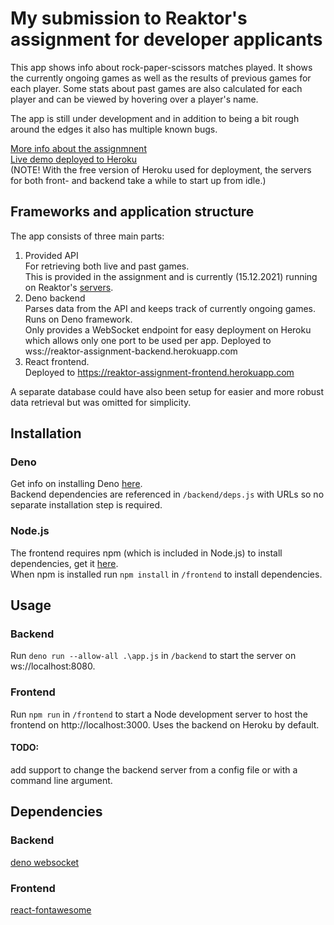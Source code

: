 # My submission to Reaktor's assignment for developer applicants

This app shows info about rock-paper-scissors matches played. It shows the currently ongoing games as well as the results of previous games for each player.
Some stats about past games are also calculated for each player and can be viewed by hovering over a player's name. 

The app is still under development and in addition to being a bit rough around the edges it also has multiple known bugs.

[More info about the assignmnent](https://www.reaktor.com/assignment-2022-developers/)  
[Live demo deployed to Heroku](https://reaktor-assignment-frontend.herokuapp.com/)  
(NOTE! With the free version of Heroku used for deployment, the servers for both front- and backend take a while to start up from idle.)

## Frameworks and application structure
The app consists of three main parts:
1. Provided API  
For retrieving both live and past games.  
This is provided in the assignment and is currently (15.12.2021) running on Reaktor's [servers](https://bad-api-assignment.reaktor.com/).
2. Deno backend  
Parses data from the API and keeps track of currently ongoing games.
Runs on Deno framework.  
Only provides a WebSocket endpoint for easy deployment on Heroku which allows only one port to be used per app. Deployed to wss://reaktor-assignment-backend.herokuapp.com
3. React frontend.  
Deployed to https://reaktor-assignment-frontend.herokuapp.com

A separate database could have also been setup for easier and more robust data retrieval but was omitted for simplicity. 

## Installation
### Deno
Get info on installing Deno [here](https://deno.land/manual/getting_started/installation).  
Backend dependencies are referenced in `/backend/deps.js` with URLs so no separate installation step is required.  
### Node.js
The frontend requires npm (which is included in Node.js) to install dependencies, get it [here](https://nodejs.org/en/).  
When npm is installed run `npm install` in `/frontend` to install dependencies.

## Usage
### Backend
Run `deno run --allow-all .\app.js` in `/backend` to start the server on ws://localhost:8080.  
### Frontend
Run `npm run` in `/frontend` to start a Node development server to host the frontend on http://localhost:3000. Uses the backend on Heroku by default.  
#### TODO:
add support to change the backend server from a config file or with a command line argument.  

## Dependencies
### Backend
[deno websocket](https://deno.land/x/websocket@v0.1.3)
### Frontend
[react-fontawesome](https://github.com/FortAwesome/react-fontawesome)

